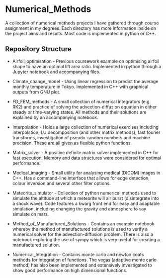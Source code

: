 # Numerical_Methods

A collection of numerical methods projects I have gathered through course assignment in my degrees. Each directory has more information inside on the project aims and results. Most code is implemented in python or C++.

## Repository Structure

- Airfoil_optimisation - Previous coursework example on optimising airfoil shape to have an optimal lift area ratio. Implemented in python through a Jupyter notebook and accompanying files.

- Climate_change_model - Using linear regression to predict the average monthly temperature in Tokyo. Implemented in C++ with graphical outputs from GNU plot.

- FD_FEM_methods - A small collection of numerical integrators (e.g. RK2) and practice of solving the advection-diffusion equation in either steady or time-varying states. All methods and their solutions are explained by an accompanying notebook.

- Interpolation - Holds a large collection of numerical exercises including interpolation, LU decomposition (and other matrix methods), fast fourier transforms, investigation of pseudo-random numbers and machine precision. These are all given as flexible python functions.

- Matrix_solver - A positive definite matrix solver implemented in C++ for fast execution. Memory and data structures were considered for optimal performance.

- Medical_imaging - Small utility for analysing medical (DICOM) images in C++. Has a command-line interface that allows for edge detection, colour inversion and several other filter options.

- Meteorite_simulator - Collection of python numerical methods used to simulate the altitude at which a meteorite will air burst (disintegrate into a shock wave). Code features a kwarg front end for easy and adaptable simulation, including changing the gravity and atmosphere to say simulate on mars.

- Method_of_Manufactured_Solutions - Contains an example notebook whereby the method of manufactured solutions is used to verify a numerical solver for the advection-diffusion problem. There is also a notebook exploring the use of sympy which is very useful for creating a manufactured solution.

- Numerical_Integration - Contains monte carlo and newton coats methods for integration of functions. The vegas (adaptive monte carlo method) has also been implemented and extensively investigated to show good performance on high dimensional functions.
